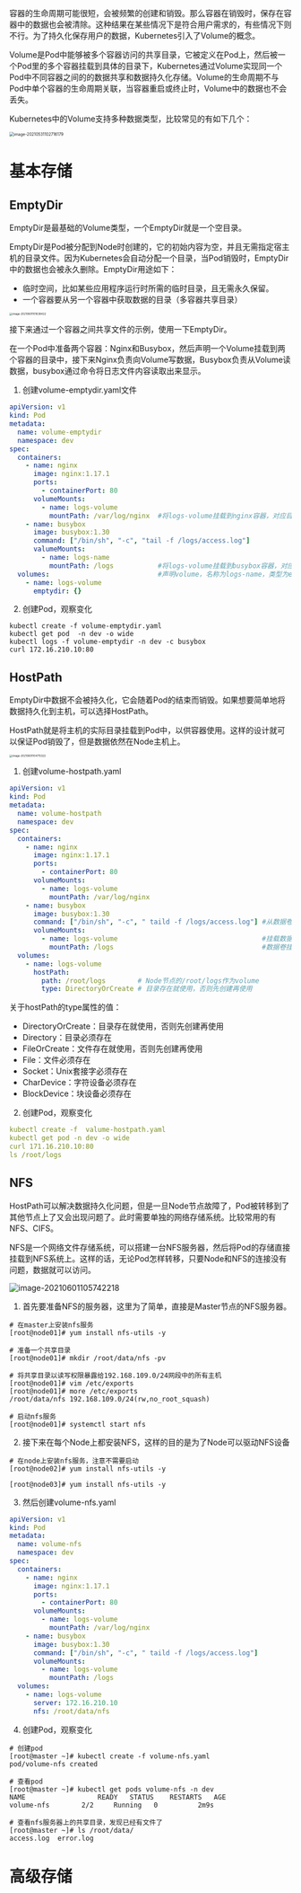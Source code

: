 容器的生命周期可能很短，会被频繁的创建和销毁。那么容器在销毁时，保存在容器中的数据也会被清除。这种结果在某些情况下是符合用户需求的，有些情况下则不行。为了持久化保存用户的数据，Kubernetes引入了Volume的概念。

Volume是Pod中能够被多个容器访问的共享目录，它被定义在Pod上，然后被一个Pod里的多个容器挂载到具体的目录下，Kubernetes通过Volume实现同一个Pod中不同容器之间的的数据共享和数据持久化存储。Volume的生命周期不与Pod中单个容器的生命周期关联，当容器重启或终止时，Volume中的数据也不会丢失。

Kubernetes中的Volume支持多种数据类型，比较常见的有如下几个：

<img src=".images/image-20210531102716179.png" alt="image-20210531102716179" style="zoom: 50%;" />

# 基本存储

## EmptyDir

EmptyDir是最基础的Volume类型，一个EmptyDir就是一个空目录。

EmptyDir是Pod被分配到Node时创建的，它的初始内容为空，并且无需指定宿主机的目录文件。因为Kubernetes会自动分配一个目录，当Pod销毁时，EmptyDir中的数据也会被永久删除。EmptyDir用途如下：

* 临时空间，比如某些应用程序运行时所需的临时目录，且无需永久保留。
* 一个容器要从另一个容器中获取数据的目录（多容器共享目录）

<img src=".images/image-20210601101638422.png" alt="image-20210601101638422" style="zoom: 33%;" />

接下来通过一个容器之间共享文件的示例，使用一下EmptyDir。

在一个Pod中准备两个容器：Nginx和Busybox，然后声明一个Volume挂载到两个容器的目录中，接下来Nginx负责向Volume写数据，Busybox负责从Volume读数据，busybox通过命令将日志文件内容读取出来显示。

1. 创建volume-emptydir.yaml文件

```yaml
apiVersion: v1
kind: Pod
metadata:
  name: volume-emptydir
  namespace: dev
spec:
  containers:
    - name: nginx
      image: nginx:1.17.1
      ports:
        - containerPort: 80
      volumeMounts:
        - name: logs-volume
          mountPath: /var/log/nginx  #将logs-volume挂载到nginx容器，对应目录为/var/log/nginx。nginx默认写日志目录。
    - name: busybox
      image: busybox:1.30
      command: ["/bin/sh", "-c", "tail -f /logs/access.log"]
      valumeMounts:
        - name: logs-name
          mountPath: /logs           #将logs-volume挂载到busybox容器，对应目录为/logs
  volumes:                           #声明volume，名称为logs-name，类型为emptydir
    - name: logs-volume
      emptydir: {}
```

2. 创建Pod，观察变化

```shell
kubectl create -f volume-emptydir.yaml
kubectl get pod  -n dev -o wide
kubectl logs -f volume-emptydir -n dev -c busybox
curl 172.16.210.10:80
```

## HostPath

EmptyDir中数据不会被持久化，它会随着Pod的结束而销毁。如果想要简单地将数据持久化到主机，可以选择HostPath。

HostPath就是将主机的实际目录挂载到Pod中，以供容器使用。这样的设计就可以保证Pod销毁了，但是数据依然在Node主机上。

<img src=".images/image-20210601104715322.png" alt="image-20210601104715322" style="zoom:33%;" />

1. 创建volume-hostpath.yaml

```yaml
apiVersion: v1
kind: Pod
metadata:
  name: volume-hostpath
  namespace: dev
spec:
  containers:
    - name: nginx
      image: nginx:1.17.1
      ports:
        - containerPort: 80
      volumeMounts:
        - name: logs-volume
          mountPath: /var/log/nginx
    - name: busybox
      image: busybox:1.30
      command: ["/bin/sh", "-c", " taild -f /logs/access.log"] #从数据卷读取数据
      volumeMounts:
        - name: logs-volume                                    #挂载数据卷
          mountPath: /logs                                     #数据卷挂载到容器的目录
  volumes:
    - name: logs-volume
      hostPath:
        path: /root/logs        # Node节点的/root/logs作为volume
        type: DirectoryOrCreate # 目录存在就使用，否则先创建再使用
```

关于hostPath的type属性的值：

* DirectoryOrCreate：目录存在就使用，否则先创建再使用
* Directory：目录必须存在
* FileOrCreate：文件存在就使用，否则先创建再使用
* File：文件必须存在
* Socket：Unix套接字必须存在
* CharDevice：字符设备必须存在
* BlockDevice：块设备必须存在

2. 创建Pod，观察变化

```yaml
kubectl create -f  valume-hostpath.yaml
kubectl get pod -n dev -o wide
curl 171.16.210.10:80
ls /root/logs
```

## NFS

HostPath可以解决数据持久化问题，但是一旦Node节点故障了，Pod被转移到了其他节点上了又会出现问题了。此时需要单独的网络存储系统。比较常用的有NFS、CIFS。

NFS是一个网络文件存储系统，可以搭建一台NFS服务器，然后将Pod的存储直接挂载到NFS系统上。这样的话，无论Pod怎样转移，只要Node和NFS的连接没有问题，数据就可以访问。

![image-20210601105742218](.images/image-20210601105742218.png)

1. 首先要准备NFS的服务器，这里为了简单，直接是Master节点的NFS服务器。

```shell
# 在master上安装nfs服务
[root@node01]# yum install nfs-utils -y

# 准备一个共享目录
[root@node01]# mkdir /root/data/nfs -pv

# 将共享目录以读写权限暴露给192.168.109.0/24网段中的所有主机
[root@node01]# vim /etc/exports
[root@node01]# more /etc/exports
/root/data/nfs 192.168.109.0/24(rw,no_root_squash)

# 启动nfs服务
[root@node01]# systemctl start nfs
```

2. 接下来在每个Node上都安装NFS，这样的目的是为了Node可以驱动NFS设备

```shell
# 在node上安装nfs服务，注意不需要启动
[root@node02]# yum install nfs-utils -y

[root@node03]# yum install nfs-utils -y
```

3. 然后创建volume-nfs.yaml

```yaml
apiVersion: v1
kind: Pod
metadata:
  name: volume-nfs
  namespace: dev
spec:
  containers:
    - name: nginx
      image: nginx:1.17.1
      ports:
        - containerPort: 80
      volumeMounts:
        - name: logs-volume
          mountPath: /var/log/nginx
    - name: busybox
      image: busybox:1.30
      command: ["/bin/sh", "-c", " taild -f /logs/access.log"]
      volumeMounts:
        - name: logs-volume
          mountPath: /logs
  volumes:
    - name: logs-volume
      server: 172.16.210.10
      nfs: /root/data/nfs
```

4. 创建Pod，观察变化

```shell
# 创建pod
[root@master ~]# kubectl create -f volume-nfs.yaml
pod/volume-nfs created

# 查看pod
[root@master ~]# kubectl get pods volume-nfs -n dev
NAME                  READY   STATUS    RESTARTS   AGE
volume-nfs        2/2     Running   0          2m9s

# 查看nfs服务器上的共享目录，发现已经有文件了
[root@master ~]# ls /root/data/
access.log  error.log
```

# 高级存储













































































